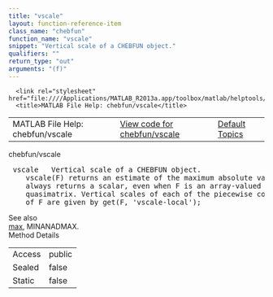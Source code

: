 ```yaml
---
title: "vscale"
layout: function-reference-item
class_name: "chebfun"
function_name: "vscale"
snippet: "Vertical scale of a CHEBFUN object."
qualifiers: ""
return_type: "out"
arguments: "(f)"
---
```


<html>
   <head>
      <meta http-equiv="Content-Type" content="text/html; charset=utf-8">
   
      <link rel="stylesheet" href="file:////Applications/MATLAB_R2013a.app/toolbox/matlab/helptools/private/helpwin.css">
      <title>MATLAB File Help: chebfun/vscale</title>
   </head>
   <body>
      <!--Single-page help-->
      <table border="0" cellspacing="0" width="100%">
         <tr class="subheader">
            <td class="headertitle">MATLAB File Help: chebfun/vscale</td>
            <td class="subheader-left"><a href="matlab:edit chebfun/vscale">View code for chebfun/vscale</a></td>
            <td class="subheader-right"><a href="matlab:helpwin">Default Topics</a></td>
         </tr>
      </table>
      <div class="title">chebfun/vscale</div>
      <div class="helptext"><pre><!--helptext --> <span class="helptopic">vscale</span>   Vertical scale of a CHEBFUN object.
    <span class="helptopic">vscale</span>(F) returns an estimate of the maximum absolute value of F. <span class="helptopic">vscale</span>
    always returns a scalar, even when F is an array-valued CHEBFUN or a
    quasimatrix. Vertical scales of each of the piecewise components and columns
    of F are given by get(F, 'vscale-local');</pre></div><!--after help --><!--seeAlso--><div class="footerlinktitle">See also</div><div class="footerlink"> <a href="matlab:helpwin chebfun/max">max</a>, MINANADMAX.
</div>
      <!--Method-->
      <div class="sectiontitle">Method Details</div>
      <table class="class-details">
         <tr>
            <td class="class-detail-label">Access</td>
            <td>public</td>
         </tr>
         <tr>
            <td class="class-detail-label">Sealed</td>
            <td>false</td>
         </tr>
         <tr>
            <td class="class-detail-label">Static</td>
            <td>false</td>
         </tr>
      </table>
   </body>
</html>
